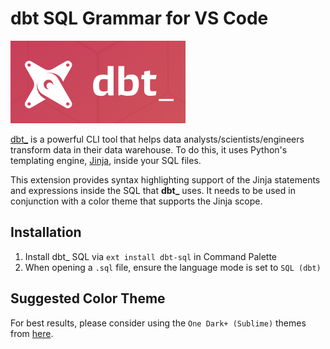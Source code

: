 # dbt SQL Grammar for VS Code
![dbt_](https://raw.githubusercontent.com/joshpeng/dbt-sql/master/images/dbt_.png)

[dbt_](https://www.getdbt.com/) is a powerful CLI tool that helps data analysts/scientists/engineers transform data in their data warehouse. To do this, it uses Python's templating engine, [Jinja](http://jinja.pocoo.org/), inside your SQL files.

This extension provides syntax highlighting support of the Jinja statements and expressions inside the SQL that **dbt_** uses. It needs to be used in conjunction with a color theme that supports the Jinja scope.


## Installation

1. Install dbt_ SQL via `ext install dbt-sql` in Command Palette
2. When opening a `.sql` file, ensure the language mode is set to `SQL (dbt)`


## Suggested Color Theme

For best results, please consider using the `One Dark+ (Sublime)` themes from [here](https://marketplace.visualstudio.com/items?itemName=joshpeng.theme-onedark-sublime).